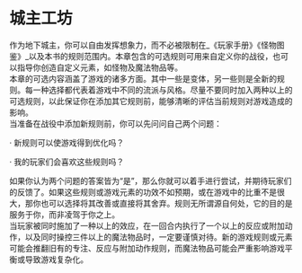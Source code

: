 # 城主工坊

&#x20;   作为地下城主，你可以自由发挥想象力，而不必被限制在_《玩家手册》《怪物图鉴》_以及本书的规则范围内。本章包含的可选规则可用来自定义你的战役，也可以指导你创造自定义元素，如怪物及魔法物品等。\
&#x20;   本章的可选内容涵盖了游戏的诸多方面。其中一些是变体，另一些则是全新的规则。每一种选择都代表着游戏中不同的流派与风格。尽量不要同时加入两种以上的可选规则，以此保证你在添加其它规则前，能够清晰的评估当前规则对游戏造成的影响。\
&#x20;   当准备在战役中添加新规则前，你可以先问问自己两个问题：

· 新规则可以使游戏得到优化吗？

· 我的玩家们会喜欢这些规则吗？

&#x20;   如果你认为两个问题的答案皆为“是”，那么你就可以着手进行尝试，并期待玩家们的反馈了。如果这些规则或游戏元素的功效不如预期，或在游戏中的比重不是很大，那你也可以选择将其改善或直接将其舍弃。规则无所谓源自何处，它的目的是服务于你，而非凌驾于你之上。\
&#x20;   当玩家被同时施加了一种以上的效应，在一回合内执行了一个以上的反应或附加动作，以及同时操控三件以上的魔法物品时，一定要谨慎对待。新的游戏规则或元素可能会推翻旧有的专注、反应与附加动作规则，而魔法物品可能会严重影响游戏平衡或导致游戏复杂化。
